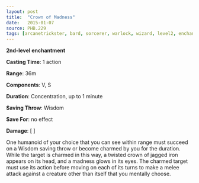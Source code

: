 ```yaml
---
layout: post
title:  "Crown of Madness"
date:   2015-01-07
source: PHB.229
tags: [arcanetrickster, bard, sorcerer, warlock, wizard, level2, enchantment]
---
```


**2nd-level enchantment**

**Casting Time**: 1 action

**Range**: 36m

**Components**: V, S

**Duration**: Concentration, up to 1 minute

**Saving Throw**: Wisdom

**Save For**: no effect

**Damage**: [ ]

One humanoid of your choice that you can see within range must succeed on a Wisdom saving throw or become charmed by you for the duration. While the target is charmed in this way, a twisted crown of jagged iron appears on its head, and a madness glows in its eyes. The charmed target must use its action before moving on each of its turns to make a melee attack against a creature other than itself that you mentally choose.
